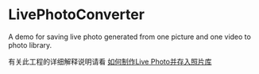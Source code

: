 # LivePhotoConverter
A demo for saving live photo generated from one picture and one video to photo library.

有关此工程的详细解释说明请看 [如何制作Live Photo并存入照片库](https://devileo.cn/ios_live_photo/)
